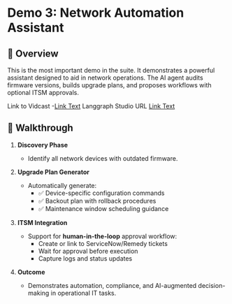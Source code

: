 # Demo 3: Network Automation Assistant

## 📘 Overview

This is the most important demo in the suite. It demonstrates a powerful assistant designed to aid in network operations. The AI agent audits firmware versions, builds upgrade plans, and proposes workflows with optional ITSM approvals.

Link to Vidcast -[Link Text](https://example.com)
Langgraph Studio URL [Link Text](https://example.com)

## 🚶 Walkthrough

1. **Discovery Phase**
   - Identify all network devices with outdated firmware.

2. **Upgrade Plan Generator**
   - Automatically generate:
     - ✅ Device-specific configuration commands
     - ✅ Backout plan with rollback procedures
     - ✅ Maintenance window scheduling guidance

3. **ITSM Integration**
   - Support for **human-in-the-loop** approval workflow:
     - Create or link to ServiceNow/Remedy tickets
     - Wait for approval before execution
     - Capture logs and status updates

4. **Outcome**
   - Demonstrates automation, compliance, and AI-augmented decision-making in operational IT tasks.
